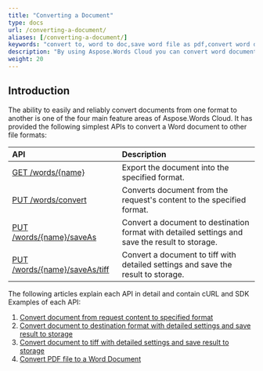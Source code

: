 ```yaml
---
title: "Converting a Document"
type: docs
url: /converting-a-document/
aliases: [/converting-a-document/]
keywords: "convert to, word to doc,save word file as pdf,convert word document to html,word doc to html,convert pdf to word,tiff file,Python, C#, Java, Ruby, PHP, NodeJS, Go, Android, Swift"
description: "By using Aspose.Words Cloud you can convert word document to PDF or whatever the format you want (please see the supported formats).You can perform this operation in various languages. Currently we support Python, C#, Java, Ruby, PHP, NodeJS, Go, Android, Swift. The ability to easily and reliably convert documents from one format to another is one of the four main feature areas of Aspose.Words Cloud. It can convert pdf to word, save word doc as image such as tiff file"
weight: 20
---
```


## Introduction
The ability to easily and reliably convert documents from one format to another is one of the four main feature areas of Aspose.Words Cloud. It has provided the following simplest APIs to convert a Word document to other file formats:

|**API**|**Description**|
| :- | :- |
|[GET /words/{name}](https://apireference.aspose.cloud/words/#/Convert/GetDocumentWithFormat)|Export the document into the specified format.|
|[PUT /words/convert](https://apireference.aspose.cloud/words/#/Convert/ConvertDocument)|Converts document from the request's content to the specified format.|
|[PUT /words/{name}/saveAs](https://apireference.aspose.cloud/words/#/Convert/SaveAs)|Convert a document to destination format with detailed settings and save the result to storage.|
|[PUT /words/{name}/saveAs/tiff](https://apireference.aspose.cloud/words/#/Convert/SaveAsTiff)|Convert a document to tiff with detailed settings and save the result to storage.|
The following articles explain each API in detail and contain cURL and SDK Examples of each API:

1. [Convert document from request content to specified format](/convert-word-document-from-request-content-to-specified-format/)
1. [Convert document to destination format with detailed settings and save result to storage](/convert-document-to-destination-format-with-detailed-settings-and-save-result-to-storage/)
1. [Convert document to tiff with detailed settings and save result to storage](/convert-document-to-tiff-with-detailed-settings/)
1. [Convert PDF file to a Word Document](/convert-pdf-document-to-word/)






